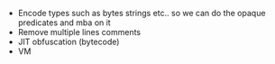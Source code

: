 - Encode types such as bytes strings etc.. so we can do the opaque predicates and mba on it
- Remove multiple lines comments
- JIT obfuscation (bytecode)
- VM 
